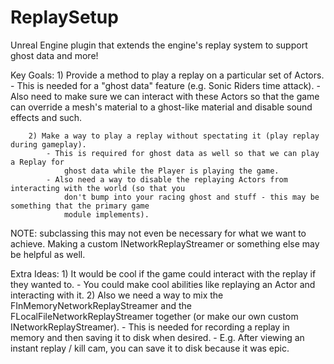 # ReplaySetup
Unreal Engine plugin that extends the engine's replay system to support ghost data and more!

Key Goals:
		1) Provide a method to play a replay on a particular set of Actors.
			- This is needed for a "ghost data" feature (e.g. Sonic Riders time attack).
			- Also need to make sure we can interact with these Actors so that the game can override
				a mesh's material to a ghost-like material and disable sound effects and such.
		
		2) Make a way to play a replay without spectating it (play replay during gameplay).
			- This is required for ghost data as well so that we can play a Replay for
				ghost data while the Player is playing the game.
			- Also need a way to disable the replaying Actors from interacting with the world (so that you
				don't bump into your racing ghost and stuff - this may be something that the primary game
				module implements).
		

NOTE: subclassing this may not even be necessary for what we want to achieve. Making a
custom INetworkReplayStreamer or something else may be helpful as well.

Extra Ideas:
		1) It would be cool if the game could interact with the replay if they wanted to.
			- You could make cool abilities like replaying an Actor and interacting with it.
		2) Also we need a way to mix the FInMemoryNetworkReplayStreamer and the FLocalFileNetworkReplayStreamer together (or
		   make our own custom INetworkReplayStreamer).
			- This is needed for recording a replay in memory and then saving it to disk when desired.
			- E.g. After viewing an instant replay / kill cam, you can save it to disk because it was epic.
		
